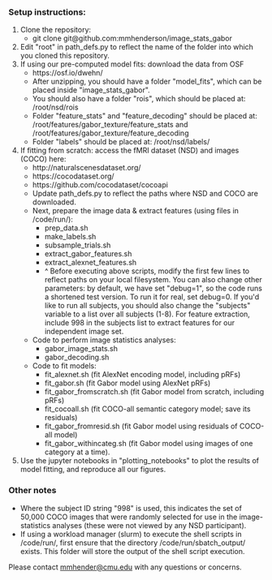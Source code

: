 ### Setup instructions:
<ol>
  <li>Clone the repository: 
    <ul>
    <li> git clone git@github.com:mmhenderson/image_stats_gabor
    </ul>
  <li>Edit "root" in path_defs.py to reflect the name of the folder into which you cloned this repository.
  <li>If using our pre-computed model fits: download the data from OSF
  <ul>
    <li> https://osf.io/dwehn/
    <li> After unzipping, you should have a folder "model_fits", which can be placed inside "image_stats_gabor".
    <li> You should also have a folder "rois", which should be placed at: /root/nsd/rois
    <li> Folder "feature_stats" and "feature_decoding" should be placed at: /root/features/gabor_texture/feature_stats and /root/features/gabor_texture/feature_decoding
    <li> Folder "labels" should be placed at: /root/nsd/labels/
  </ul>
  <li>If fitting from scratch: access the fMRI dataset (NSD) and images (COCO) here:
  <ul>
    <li> http://naturalscenesdataset.org/
    <li> https://cocodataset.org/
    <li> https://github.com/cocodataset/cocoapi
    <li> Update path_defs.py to reflect the paths where NSD and COCO are downloaded.
    <li> Next, prepare the image data & extract features (using files in /code/run/):
      <ul>
        <li> prep_data.sh
        <li> make_labels.sh
        <li> subsample_trials.sh
        <li> extract_gabor_features.sh
        <li> extract_alexnet_features.sh
        <li> ^ Before executing above scripts, modify the first few lines to reflect paths on your local filesystem. You can also change other parameters: by default, we have set "debug=1", so the code runs a shortened test version. To run it for real, set debug=0. If you'd like to run all subjects, you should also change the "subjects" variable to a list over all subjects (1-8). For feature extraction, include 998 in the subjects list to extract features for our independent image set.
      </ul>
    <li> Code to perform image statistics analyses:
      <ul>
        <li> gabor_image_stats.sh
        <li> gabor_decoding.sh
      </ul>
    <li> Code to fit models:
       <ul>
        <li> fit_alexnet.sh (fit AlexNet encoding model, including pRFs)
        <li> fit_gabor.sh (fit Gabor model using AlexNet pRFs)
        <li> fit_gabor_fromscratch.sh (fit Gabor model from scratch, including pRFs)
        <li> fit_cocoall.sh (fit COCO-all semantic category model; save its residuals)
        <li> fit_gabor_fromresid.sh (fit Gabor model using residuals of COCO-all model)
        <li> fit_gabor_withincateg.sh (fit Gabor model using images of one category at a time).
      </ul>
    </li> 
   </ul>
  <li>Use the jupyter notebooks in "plotting_notebooks" to plot the results of model fitting, and reproduce all our figures.
 </ol>
 
  
### Other notes
 - Where the subject ID string "998" is used, this indicates the set of 50,000 COCO images that were randomly selected for use in the image-statistics analyses (these were not viewed by any NSD participant).
 - If using a workload manager (slurm) to execute the shell scripts in /code/run/, first ensure that the directory /code/run/sbatch_output/ exists. This folder will store the output of the shell script execution. 
 

Please contact mmhender@cmu.edu with any questions or concerns.

